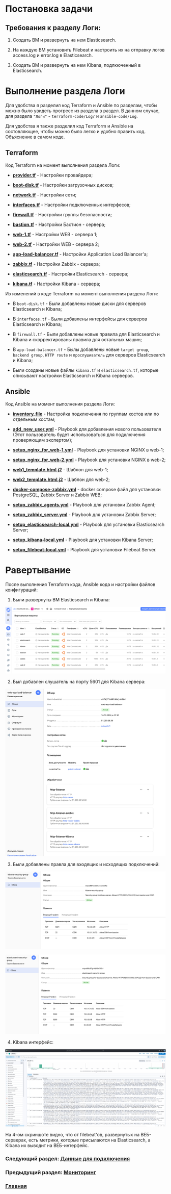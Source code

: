# Постановка задачи

## Требования к разделу Логи:

1. Создать ВМ и развернуть на нем Elasticsearch.

2. На каждую ВМ установить Filebeat и настроить их на отправку логов access.log и error.log в Elasticsearch.

3. Создать ВМ и развернуть на нем Kibana, подлкюченный в Elasticsearch.

# Выполнение раздела Логи

Для удобства я разделил код Terraform и Ansible по разделам, чтобы можно было увидеть прогресс из раздела в раздел. В данном случае, для раздела ```"Логи"``` - ```terraform-code/Log/``` и ```ansible-code/Log```.

Для удобства я также разделил код Terraform и Ansible на состовляющее, чтобы можно было легко и удобно править код. Объяснение в самом коде.

## Terraform

Код Terraform на момент выполнения раздела Логи:

* **[provider.tf](terraform-code/Log/provider.tf)** - Настройки провайдера;

* **[boot-disk.tf](terraform-code/Log/boot-disk.tf)** - Настройки загрузочных дисков;

* **[network.tf](terraform-code/Log/network.tf)** - Настройки сети;

* **[interfaces.tf](terraform-code/Log/interfaces.tf)** - Настройки подключенных интерфесов;

* **[firewall.tf](terraform-code/Log/firewall.tf)** - Настройки группы безопасности;

* **[bastion.tf](terraform-code/Log/bastion.tf)** - Настройки Бастион - сервера;

* **[web-1.tf](terraform-code/Log/web-1.tf)** - Настройки WEB - сервера 1;

* **[web-2.tf](terraform-code/Log/web-2.tf)** - Настройки WEB - сервера 2;

* **[app-load-balancer.tf](terraform-code/Log/app-load-balancer.tf)** - Настройки Application Load Balancer'а;

* **[zabbix.tf](terraform-code/Log/zabbix.tf)** - Настройки Zabbix - сервера;

* **[elasticsearch.tf](terraform-code/Log/elasticsearch.tf)** - Настройки Elasticsearch - сервера;

* **[kibana.tf](terraform-code/Log/kibana.tf)** - Настройки Kibana - сервера;

Из изменений в коде Terraform на момент выполнения раздела Логи:

* В ```boot-disk.tf``` - Были добавлены новые диски для серверов Elasticsearch и Kibana;

* В ```interfaces.tf``` - Были добавлены интерфейсы для серверов Elasticsearch и Kibana;

* В ```firewall.tf``` - Были добавлены новые правила для Elasticsearch и Kibana и скорректированы правила для остальных машин;

* В ```app-load-balancer.tf``` - Былы добавлены новые ```target group```, ```backend group```, ```HTTP route``` и ```прослушиватель``` для серверов Elasticsearch и Kibana;

* Были созданы новые файлы ```kibana.tf``` и ```elasticsearch.tf```, которые описывают настройки Elasticsearch и Kibana серверов.

## Ansible

Код Ansible на момент выполнения раздела Логи:

* **[inventory_file](ansible-code/Log/inventory_file)** - Настройка подключения по группам хостов или по отдельным хостам;

* **[add_new_user.yml](ansible-code/Log/add_new_user.yml)** - Playbook для добавления нового пользователя (Этот пользователь будет использоваться для подключения проверяющим экспертом);

* **[setup_nginx_for_web-1.yml](ansible-code/Log/setup_nginx_for_web-1.yml)** - Playbook для установки NGINX в web-1;

* **[setup_nginx_for_web-2.yml](ansible-code/Log/setup_nginx_for_web-2.yml)** - Playbook для установки NGINX в web-2;

* **[web1_template.html.j2](ansible-code/Log/web1_template.html.j2)** - Шаблон для web-1;

* **[web2_template.html.j2](ansible-code/Log/web2_template.html.j2)** - Шаблон для web-2;

* **[docker-compose-zabbix.yml](ansible-code/Log/docker-compose-zabbix.yml)** - docker compose файл для установки PostgreSQL, Zabbix Server и Zabbix WEB;

* **[setup_zabbix_agents.yml](ansible-code/Log/setup_zabbix_agents.yml)** - Playbook для установки Zabbix Agent;

* **[setup_zabbix_server.yml](ansible-code/Log/setup_zabbix_server.yml)** - Playbook для установки Zabbix Server;

* **[setup_elasticsearch-local.yml](ansible-code/Log/setup_elasticsearch-local.yml)** - Playbook для установки Elasticsearch Server;

* **[setup_kibana-local.yml](ansible-code/Log/setup_kibana-local.yml)** - Playbook для установки Kibana Server;

* **[setup_filebeat-local.yml](ansible-code/Log/setup_filebeat-local.yml)** - Playbook для установки Filebeat Server.

# Равертывание

После выполнения Terraform кода, Ansible кода и настройки файлов конфигураций:

1. Были развернуты ВМ Elasticsearch и Kibana:

![alt text](<images/Снимок экрана 2024-11-05 в 20.05.06.png>)

2. Был добавлен слушатель на порту 5601 для Kibana сервера:

![alt text](<images/Снимок экрана 2024-11-05 в 20.06.23.png>)

3. Были добавлены правла для входящих и исходящих подключений:

![alt text](<images/Снимок экрана 2024-11-05 в 20.07.17.png>)

![alt text](<images/Снимок экрана 2024-11-05 в 20.07.36.png>)

4. Kibana интерфейс:

![alt text](<images/Снимок экрана 2024-11-05 в 20.09.23.png>)

На 4-ом скриншоте видно, что от filebeat'ов, развернутых на ВЕБ-серверах, есть метрики, которые присылаются на Elasticsearch, а Kibana их выводит на ВЕБ-интерфейс.

### Следующий раздел: [Данные для подключения](DataForAccessingServices.md)

### Предыдущий раздел: [Мониторинг](Monitoring.md)

### [Главная](README.md)